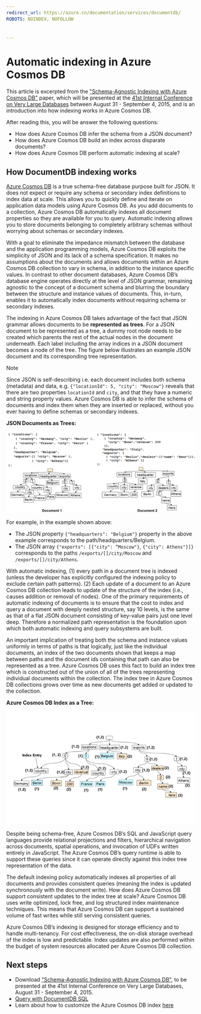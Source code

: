 ```yaml
---
redirect_url: https://azure.cn/documentation/services/documentdb/
ROBOTS: NOINDEX, NOFOLLOW


---
```

# Automatic indexing in Azure Cosmos DB
This article is excerpted from the ["Schema-Agnostic Indexing with Azure Cosmos DB"](http://www.vldb.org/pvldb/vol8/p1668-shukla.pdf) paper, which will be presented at the [41st Internal Conference on Very Large Databases](http://www.vldb.org/2015/) between August 31 - September 4, 2015, and is an introduction into how indexing works in Azure Cosmos DB. 

After reading this, you will be answer the following questions:

- How does Azure Cosmos DB infer the schema from a JSON document?
- How does Azure Cosmos DB build an index across disparate documents?
- How does Azure Cosmos DB perform automatic indexing at scale?

## <a id="HowDocumentDBIndexingWorks"></a> How DocumentDB indexing works
[Azure Cosmos DB](https://azure.microsoft.com/services/documentdb/) is a true schema-free database purpose built for JSON. It does not expect or require any schema or secondary index definitions to index data at scale. This allows you to quickly define and iterate on application data models using Azure Cosmos DB. As you add documents to a collection, Azure Cosmos DB automatically indexes all document properties so they are available for you to query. Automatic indexing allows you to store documents belonging to completely arbitrary schemas without worrying about schemas or secondary indexes.

With a goal to eliminate the impedance mismatch between the database and the application programming models, Azure Cosmos DB exploits the simplicity of JSON and its lack of a schema specification. It makes no assumptions about the documents and allows documents within an Azure Cosmos DB collection to vary in schema, in addition to the instance specific values. In contrast to other document databases, Azure Cosmos DB’s database engine operates directly at the level of JSON grammar, remaining agnostic to the concept of a document schema and blurring the boundary between the structure and instance values of documents. This, in-turn, enables it to automatically index documents without requiring schema or secondary indexes.

The indexing in Azure Cosmos DB takes advantage of the fact that JSON grammar allows documents to be **represented as trees**. For a JSON document to be represented as a tree, a dummy root node needs to be created which parents the rest of the actual nodes in the document underneath. Each label including the array indices in a JSON document becomes a node of the tree. The figure below illustrates an example JSON document and its corresponding tree representation.

> [!NOTE]
> Since JSON is self-describing i.e. each document includes both schema (metadata) and data, e.g. `{"locationId": 5, "city": "Moscow"}` reveals that there are two properties `locationId` and `city`, and that they have a numeric and string property values. Azure Cosmos DB is able to infer the schema of documents and index them when they are inserted or replaced, without you ever having to define schemas or secondary indexes.
> 
> 

**JSON Documents as Trees:**

![Documents as Trees](./media/documentdb-indexing/DocumentsAsTrees.png)

For example, in the example shown above:

- The JSON property `{"headquarters": "Belgium"}` property in the above example corresponds to the path/headquarters/Belgium.
- The JSON array `{"exports": [{"city": “Moscow"}`, `{"city": Athens"}]}` corresponds to the paths `/exports/[]/city/Moscow` and `/exports/[]/city/Athens`.

With automatic indexing, (1) every path in a document tree is indexed (unless the developer has explicitly configured the indexing policy to exclude certain path patterns). (2) Each update of a document to an Azure Cosmos DB collection leads to update of the structure of the index (i.e., causes addition or removal of nodes). One of the primary requirements of automatic indexing of documents is to ensure that the cost to index and query a document with deeply nested structure, say 10 levels, is the same as that of a flat JSON document consisting of key-value pairs just one level deep. Therefore a normalized path representation is the foundation upon which both automatic indexing and query subsystems are built.

An important implication of treating both the schema and instance values uniformly in terms of paths is that logically, just like the individual documents, an index of the two documents shown that keeps a map between paths and the document ids containing that path can also be represented as a tree. Azure Cosmos DB uses this fact to build an index tree which is constructed out of the union of all of the trees representing individual documents within the collection. The index tree in Azure Cosmos DB collections grows over time as new documents get added or updated to the collection.

**Azure Cosmos DB Index as a Tree:**

![Index as a Tree](./media/documentdb-indexing/IndexAsTree.png)

Despite being schema-free, Azure Cosmos DB’s SQL and JavaScript query languages provide relational projections and filters, hierarchical navigation across documents, spatial operations, and invocation of UDFs written entirely in JavaScript. The Azure Cosmos DB’s query runtime is able to support these queries since it can operate directly against this index tree representation of the data.

The default indexing policy automatically indexes all properties of all documents and provides consistent queries (meaning the index is updated synchronously with the document write). How does Azure Cosmos DB support consistent updates to the index tree at scale? Azure Cosmos DB uses write optimized, lock free, and log structured index maintenance techniques. This means that Azure Cosmos DB can support a sustained volume of fast writes while still serving consistent queries. 

Azure Cosmos DB’s indexing is designed for storage efficiency and to handle multi-tenancy. For cost effectiveness, the on-disk storage overhead of the index is low and predictable. Index updates are also performed within the budget of system resources allocated per Azure Cosmos DB collection.

## <a name="NextSteps"></a> Next steps
- Download ["Schema-Agnostic Indexing with Azure Cosmos DB"](http://www.vldb.org/pvldb/vol8/p1668-shukla.pdf), to be presented at the 41st Internal Conference on Very Large Databases, August 31 - September 4, 2015.
- [Query with DocumentDB SQL](documentdb-sql-query.md)
- Learn about how to customize the Azure Cosmos DB index [here](documentdb-indexing-policies.md)


